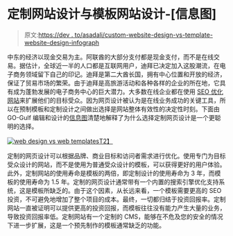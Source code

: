 # 定制网站设计与模板网站设计-[信息图]

> 原文:[https://dev . to/asadali/custom-website-design-vs-template-website-design-infograph](https://dev.to/asadali/custom-website-design-vs-template-website-design---infographic)

中东的经济以现金交易为主。阿联酋的大部分支付都是现金支付，而不是在线交易。据估计，全球近一半的人口都是互联网用户，迪拜已决定加入这股潮流，在电子商务领域留下自己的印记。迪拜是第二大酋长国，拥有中心位置和开放的经济，保证了贸易市场的繁荣。由于迪拜是高旅游活动和各种各样的企业的所在地，它具有成为蓬勃发展的电子商务中心的巨大潜力。大多数在线企业都在使用 [SEO 优化网站](https://www.go-gulf.ae/seo-dubai.php)来扩展他们的目标受众。因为网页设计被认为是在线业务成功的关键工具，所以在预制模板和定制设计之间做出选择是网站整体有效性的决定性时刻。下面由 GO-Gulf 编辑和设计的[信息图](https://www.go-gulf.ae/blog/custom-web-design-vs-website-templates/)清楚地解释了为什么选择定制网页设计是一个更聪明的选择。

[![web design vs web templates](../Images/591c292cf8fa9bbdfff162e2eda138af.png)T2】](https://res.cloudinary.com/practicaldev/image/fetch/s--_3RSRHaz--/c_limit%2Cf_auto%2Cfl_progressive%2Cq_66%2Cw_880/https://www.go-gulf.ae/wp-content/uploads/2016/07/custom-web-design-vs-website-templates.gif)

定制的网页设计可以根据品牌、商业目标和访问者需求进行优化。使用专门为目标受众设计的网站，而不是使用为普通受众设计的模板，可以获得更好的用户体验。此外，定制网站的使用寿命是模板的两倍，即定制设计的使用寿命为 3 年，而模板的使用寿命为 1.5 年。定制的网页设计通常带有一个内置的搜索引擎优化支持系统，这是模板所缺乏的。由于这个因素，从长远来看，一个模板需要更高的 SEO 投资，不可避免地增加了整个项目的成本。最终，一切都归结于投资回报率。定制网站一直被证明可以提供更高的投资回报，而模板往往没有能力产生大量的业务，导致投资回报率低。定制网站有一个定制的 CMS，能够在不危及您的安全的情况下进一步扩展，这是一个预先制作的模板通常缺乏的功能。